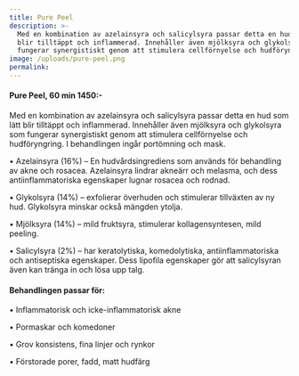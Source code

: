 ```yaml
---
title: Pure Peel
description: >-
  Med en kombination av azelainsyra och salicylsyra passar detta en hud som lätt
  blir tilltäppt och inflammerad. Innehåller även mjölksyra och glykolsyra som
  fungerar synergistiskt genom att stimulera cellförnyelse och hudföryngring.
image: /uploads/pure-peel.png
permalink:
---
```

#### Pure Peel, 60 min 1450:-

Med en kombination av azelainsyra och salicylsyra passar detta en hud som lätt blir tilltäppt och inflammerad. Innehåller även mjölksyra och glykolsyra som fungerar synergistiskt genom att stimulera cellförnyelse och hudföryngring. I behandlingen ingår portömning och mask.

• Azelainsyra (16%) – En hudvårdsingrediens som används för behandling av akne och rosacea. Azelainsyra lindrar akneärr och melasma, och dess antiinflammatoriska egenskaper lugnar rosacea och rodnad.

• Glykolsyra (14%) – exfolierar överhuden och stimulerar tillväxten av ny hud. Glykolsyra minskar också mängden ytolja.

• Mjölksyra (14%) – mild fruktsyra, stimulerar kollagensyntesen, mild peeling.

• Salicylsyra (2%) – har keratolytiska, komedolytiska, antiinflammatoriska och antiseptiska egenskaper. Dess lipofila egenskaper gör att salicylsyran även kan tränga in och lösa upp talg.

#### Behandlingen passar för:

• Inflammatorisk och icke-inflammatorisk akne

• Pormaskar och komedoner

• Grov konsistens, fina linjer och rynkor

• Förstorade porer, fadd, matt hudfärg